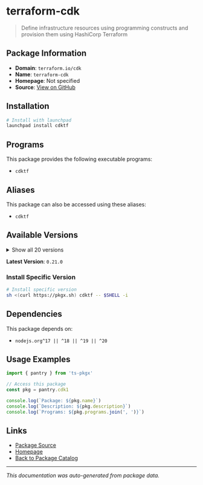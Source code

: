 # terraform-cdk

> Define infrastructure resources using programming constructs and provision them using HashiCorp Terraform

## Package Information

- **Domain**: `terraform.io/cdk`
- **Name**: `terraform-cdk`
- **Homepage**: Not specified
- **Source**: [View on GitHub](https://github.com/pkgxdev/pantry/tree/main/projects/terraform.io/cdk/package.yml)

## Installation

```bash
# Install with launchpad
launchpad install cdktf
```

## Programs

This package provides the following executable programs:

- `cdktf`

## Aliases

This package can also be accessed using these aliases:

- `cdktf`

## Available Versions

<details>
<summary>Show all 20 versions</summary>

- `0.21.0`, `0.20.12`, `0.20.11`, `0.20.10`, `0.20.9`
- `0.20.8`, `0.20.7`, `0.20.6`, `0.20.5`, `0.20.4`
- `0.20.3`, `0.20.2`, `0.20.1`, `0.20.0`, `0.19.2`
- `0.19.1`, `0.19.0`, `0.18.2`, `0.18.1`, `0.18.0`

</details>

**Latest Version**: `0.21.0`

### Install Specific Version

```bash
# Install specific version
sh <(curl https://pkgx.sh) cdktf -- $SHELL -i
```

## Dependencies

This package depends on:

- `nodejs.org^17 || ^18 || ^19 || ^20`

## Usage Examples

```typescript
import { pantry } from 'ts-pkgx'

// Access this package
const pkg = pantry.cdk1

console.log(`Package: ${pkg.name}`)
console.log(`Description: ${pkg.description}`)
console.log(`Programs: ${pkg.programs.join(', ')}`)
```

## Links

- [Package Source](https://github.com/pkgxdev/pantry/tree/main/projects/terraform.io/cdk/package.yml)
- [Homepage](#)
- [Back to Package Catalog](../../../package-catalog.md)

---

*This documentation was auto-generated from package data.*
